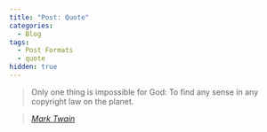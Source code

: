 ```yaml
---
title: "Post: Quote"
categories:
  - Blog
tags:
  - Post Formats
  - quote
hidden: true
---
```


> Only one thing is impossible for God: To find any sense in any copyright law on the planet.
  
> <cite><a href="http://www.brainyquote.com/quotes/quotes/m/marktwain163473.html">Mark Twain</a></cite>